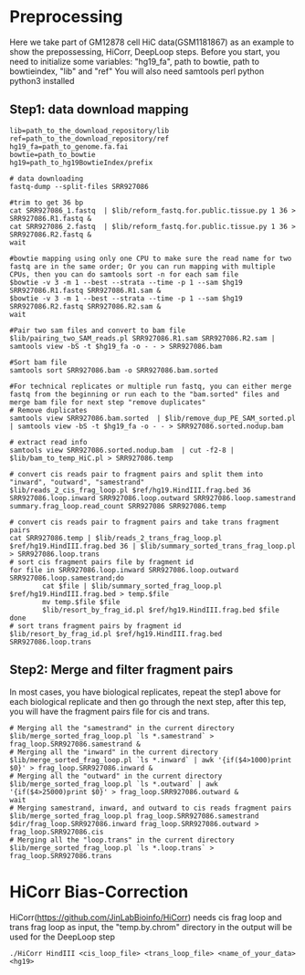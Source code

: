 # Preprocessing
Here we take part of GM12878 cell HiC data(GSM1181867) as an example to show the prepossessing, HiCorr, DeepLoop steps.
Before you start, you need to initialize some variables:
"hg19_fa", path to bowtie, path to bowtieindex, "lib" and "ref"
You will also need samtools perl python python3 installed
## Step1: data download mapping

```
lib=path_to_the_download_repository/lib
ref=path_to_the_download_repository/ref
hg19_fa=path_to_genome.fa.fai
bowtie=path_to_bowtie
hg19=path_to_hg19BowtieIndex/prefix
```
```
# data downloading
fastq-dump --split-files SRR927086

#trim to get 36 bp
cat SRR927086_1.fastq  | $lib/reform_fastq.for.public.tissue.py 1 36 > SRR927086.R1.fastq &
cat SRR927086_2.fastq  | $lib/reform_fastq.for.public.tissue.py 1 36 > SRR927086.R2.fastq &
wait

#bowtie mapping using only one CPU to make sure the read name for two fastq are in the same order; Or you can run mapping with multiple CPUs, then you can do samtools sort -n for each sam file
$bowtie -v 3 -m 1 --best --strata --time -p 1 --sam $hg19 SRR927086.R1.fastq SRR927086.R1.sam &
$bowtie -v 3 -m 1 --best --strata --time -p 1 --sam $hg19 SRR927086.R2.fastq SRR927086.R2.sam &
wait

#Pair two sam files and convert to bam file
$lib/pairing_two_SAM_reads.pl SRR927086.R1.sam SRR927086.R2.sam | samtools view -bS -t $hg19_fa -o - - > SRR927086.bam

#Sort bam file
samtools sort SRR927086.bam -o SRR927086.bam.sorted

#For technical replicates or multiple run fastq, you can either merge fastq from the beginning or run each to the "bam.sorted" files and merge bam file for next step "remove duplicates"
# Remove duplicates
samtools view SRR927086.bam.sorted  | $lib/remove_dup_PE_SAM_sorted.pl | samtools view -bS -t $hg19_fa -o - - > SRR927086.sorted.nodup.bam

# extract read info
samtools view SRR927086.sorted.nodup.bam  | cut -f2-8 | $lib/bam_to_temp_HiC.pl > SRR927086.temp

# convert cis reads pair to fragment pairs and split them into "inward", "outward", "samestrand"
$lib/reads_2_cis_frag_loop.pl $ref/hg19.HindIII.frag.bed 36 SRR927086.loop.inward SRR927086.loop.outward SRR927086.loop.samestrand summary.frag_loop.read_count SRR927086 SRR927086.temp

# convert cis reads pair to fragment pairs and take trans fragment pairs
cat SRR927086.temp | $lib/reads_2_trans_frag_loop.pl $ref/hg19.HindIII.frag.bed 36 | $lib/summary_sorted_trans_frag_loop.pl > SRR927086.loop.trans
# sort cis fragment pairs file by fragment id
for file in SRR927086.loop.inward SRR927086.loop.outward SRR927086.loop.samestrand;do
        cat $file | $lib/summary_sorted_frag_loop.pl $ref/hg19.HindIII.frag.bed > temp.$file
        mv temp.$file $file
        $lib/resort_by_frag_id.pl $ref/hg19.HindIII.frag.bed $file
done
# sort trans fragment pairs by fragment id
$lib/resort_by_frag_id.pl $ref/hg19.HindIII.frag.bed SRR927086.loop.trans
```

## Step2: Merge and filter fragment pairs
In most cases, you have biological replicates, repeat the step1 above for each biological replicate and then go through the next step, after this tep, you will have the fragment pairs file for cis and trans.
```
# Merging all the "samestrand" in the current directory
$lib/merge_sorted_frag_loop.pl `ls *.samestrand` > frag_loop.SRR927086.samestrand &
# Merging all the "inward" in the current directory
$lib/merge_sorted_frag_loop.pl `ls *.inward` | awk '{if($4>1000)print $0}' > frag_loop.SRR927086.inward &
# Merging all the "outward" in the current directory
$lib/merge_sorted_frag_loop.pl `ls *.outward` | awk '{if($4>25000)print $0}' > frag_loop.SRR927086.outward &
wait
# Merging samestrand, inward, and outward to cis reads fragment pairs
$lib/merge_sorted_frag_loop.pl frag_loop.SRR927086.samestrand $dir/frag_loop.SRR927086.inward frag_loop.SRR927086.outward > frag_loop.SRR927086.cis
# Merging all the "loop.trans" in the current directory
$lib/merge_sorted_frag_loop.pl `ls *.loop.trans` > frag_loop.SRR927086.trans
```
# HiCorr Bias-Correction
HiCorr(https://github.com/JinLabBioinfo/HiCorr) needs cis frag loop and trans frag loop as input, the "temp.by.chrom" directory in the output will be used for the DeepLoop step
```
./HiCorr HindIII <cis_loop_file> <trans_loop_file> <name_of_your_data> <hg19> 
```
